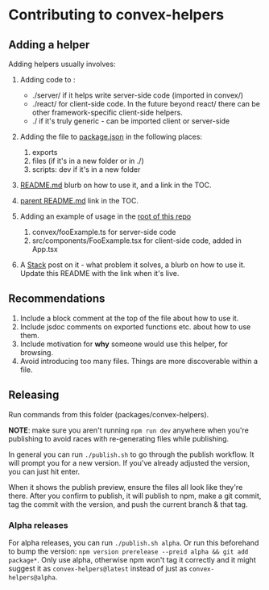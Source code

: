 # Contributing to convex-helpers

## Adding a helper

Adding helpers usually involves:

1. Adding code to :

   - ./server/ if it helps write server-side code (imported in convex/)
   - ./react/ for client-side code. In the future beyond react/ there can be other framework-specific client-side helpers.
   - ./ if it's truly generic - can be imported client or server-side

2. Adding the file to [package.json](./package.json) in the following places:

   1. exports
   2. files (if it's in a new folder or in ./)
   3. scripts: dev if it's in a new folder

3. [README.md](./README.md) blurb on how to use it, and a link in the TOC.
4. [parent README.md](../../README.md) link in the TOC.
5. Adding an example of usage in the [root of this repo](../../)

   1. convex/fooExample.ts for server-side code
   1. src/components/FooExample.tsx for client-side code, added in App.tsx

6. A [Stack](https://stack.convex.dev) post on it - what problem it solves,
   a blurb on how to use it. Update this README with the link when it's live.

## Recommendations

1. Include a block comment at the top of the file about how to use it.
2. Include jsdoc comments on exported functions etc. about how to use them.
3. Include motivation for **why** someone would use this helper, for browsing.
4. Avoid introducing too many files. Things are more discoverable within a file.

## Releasing

Run commands from this folder (packages/convex-helpers).

**NOTE**: make sure you aren't running `npm run dev` anywhere when you're
publishing to avoid races with re-generating files while publishing.

In general you can run `./publish.sh` to go through the publish workflow.
It will prompt you for a new version. If you've already adjusted the version,
you can just hit enter.

When it shows the publish preview, ensure the files all look like they're there.
After you confirm to publish, it will publish to npm, make a git commit,
tag the commit with the version, and push the current branch & that tag.

### Alpha releases

For alpha releases, you can run `./publish.sh alpha`.
Or run this beforehand to bump the version:
`npm version prerelease --preid alpha && git add package*`.
Only use alpha, otherwise npm won't tag it correctly and it might suggest it as
`convex-helpers@latest` instead of just as `convex-helpers@alpha`.
